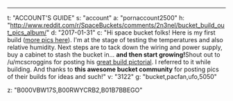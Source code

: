 ---
t: "ACCOUNT'S GUIDE"
s: "account"
a: "pornaccount2500"
h: "http://www.reddit.com/r/SpaceBuckets/comments/2n3nel/bucket_build_out_pics_album/"
d: "2017-01-31"
c: "Hi space bucket folks! Here is my first build (<a href='http://www.reddit.com/r/SpaceBuckets/comments/2n3nel/bucket_build_out_pics_album/'>more pics here</a>). I'm at the stage of testing the temperatures and also relative humidity. Next steps are to tack down the wiring and power supply, buy a cabinet to stash the bucket in... <strong>and then start growing!</strong>Shout out to /u/mcscroggins for posting his <a href='http://www.reddit.com/r/SpaceBuckets/comments/1t590b/complete_build_guide_for_a_blackout_space_bucket/'>great build pictorial</a>. I referred to it while building. And thanks to <strong>this awesome bucket community</strong> for posting pics of their builds for ideas and such!"
v: "3122"
g: "bucket,pacfan,ufo,5050"

z: "B000VBW17S,B00RWYCRB2,B01B7BBEGO"
